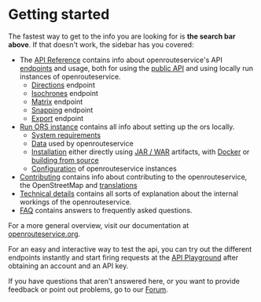 # Getting started


The fastest way to get to the info you are looking for is **the search bar above**. If that doesn't work, the sidebar has you covered:

* The [API Reference](api-reference/) contains info about openrouteservice's API [endpoints](api-reference/endpoints/) and usage, both for using the [public API](https://openrouteservice.org/dev/#/api-docs) and using locally run instances of openrouteservice.
  * [Directions](api-reference/endpoints/directions/) endpoint
  * [Isochrones](api-reference/endpoints/isochrones/) endpoint
  * [Matrix](api-reference/endpoints/matrix/) endpoint
  * [Snapping](api-reference/endpoints/snapping/) endpoint
  * [Export](api-reference/endpoints/export/) endpoint
* [Run ORS instance](run-instance/) contains all info about setting up the ors locally. 
  * [System requirements](run-instance/system-requirements)
  * [Data](run-instance/data) used by openrouteservice
  * [Installation](run-instance/installation/) either directly using [JAR / WAR](run-instance/installation/running-jar-war) artifacts, with [Docker](run-instance/installation/running-with-docker) or [building from source](run-instance/installation/building-from-source)
  * [Configuration](run-instance/configuration/) of openrouteservice instances
* [Contributing](contributing/) contains info about contributing to the openrouteservice, the OpenStreetMap and [translations](contributing/contributing-translations)
* [Technical details](technical-details/) contains all sorts of explanation about the internal workings of the openrouteservice.
* [FAQ](frequently-asked-questions) contains answers to frequently asked questions.

For a more general overview, visit our documentation at [openrouteservice.org](https://openrouteservice.org).

For an easy and interactive way to test the api, you can try out the different endpoints instantly and start firing requests at the [API Playground](https://openrouteservice.org/dev/#/api-docs) after obtaining an account and an API key. 

If you have questions that aren't answered here, or you want to provide feedback or point out problems, go to our [Forum](https://ask.openrouteservice.org).